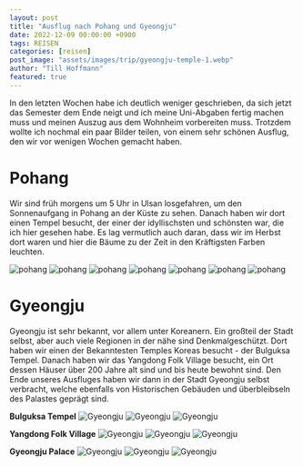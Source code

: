 ```yaml
---
layout: post
title: "Ausflug nach Pohang und Gyeongju"
date: 2022-12-09 00:00:00 +0900
tags: REISEN
categories: [reisen]
post_image: "assets/images/trip/gyeongju-temple-1.webp"
author: "Till Hoffmann"
featured: true
---
```


In den letzten Wochen habe ich deutlich weniger geschrieben, da sich jetzt das Semester dem Ende neigt und ich meine Uni-Abgaben fertig machen muss und meinen Auszug aus dem Wohnheim vorbereiten muss. Trotzdem wollte ich nochmal ein paar Bilder teilen, von einem sehr schönen Ausflug, den wir vor wenigen Wochen gemacht haben.

# Pohang
Wir sind früh morgens um 5 Uhr in Ulsan losgefahren, um den Sonnenaufgang in Pohang an der Küste zu sehen. Danach haben wir dort einen Tempel besucht, der einer der idyllischsten und schönsten war, die ich hier gesehen habe. Es lag vermutlich auch daran, dass wir im Herbst dort waren und hier die Bäume zu der Zeit in den Kräftigsten Farben leuchten.

<img alt="pohang" src="assets/images/trip/pohang-temple-d-1.webp" class="img-fluid w-100"/>
<img alt="pohang" src="assets/images/trip/pohang-temple-d-2.webp" class="img-fluid w-100"/>
<img alt="pohang" src="assets/images/trip/pohang-temple-d-3.webp" class="img-fluid w-100"/>
<img alt="pohang" src="assets/images/trip/pohang-temple-d-4.webp" class="img-fluid w-100"/>
<img alt="pohang" src="assets/images/trip/pohang-temple-u-1.webp" class="img-fluid w-100"/>
<img alt="pohang" src="assets/images/trip/pohang-temple-u-2.webp" class="img-fluid w-100"/>
<img alt="pohang" src="assets/images/trip/pohang-temple-u-3.webp" class="img-fluid w-100"/>

# Gyeongju
Gyeongju ist sehr bekannt, vor allem unter Koreanern. Ein großteil der Stadt selbst, aber auch viele Regionen in der nähe sind Denkmalgeschützt. Dort haben wir einen der Bekanntesten Temples Koreas besucht - der Bulguksa Tempel. Danach haben wir das Yangdong Folk Village besucht, ein Ort dessen Häuser über 200 Jahre alt sind und bis heute bewohnt sind. Den Ende unseres Ausfluges haben wir dann in der Stadt Gyeongju selbst verbracht, welche ebenfalls von Historischen Gebäuden und überbleibseln des Palastes geprägt sind.

**Bulguksa Tempel**
<img alt="Gyeongju" src="assets/images/trip/gyeongju-temple-1.webp" class="img-fluid w-100"/>
<img alt="Gyeongju" src="assets/images/trip/gyeongju-temple-3.webp" class="img-fluid w-100"/>
<img alt="Gyeongju" src="assets/images/trip/gyeongju-temple-4.webp" class="img-fluid w-100"/>

**Yangdong Folk Village**
<img alt="Gyeongju" src="assets/images/trip/gyeongju-oldtown-1.webp" class="img-fluid w-100"/>
<img alt="Gyeongju" src="assets/images/trip/gyeongju-oldtown-2.webp" class="img-fluid w-100"/>
<img alt="Gyeongju" src="assets/images/trip/gyeongju-oldtown-3.webp" class="img-fluid w-100"/>

**Gyeongju Palace**
<img alt="Gyeongju" src="assets/images/trip/gyeongju-palace.webp" class="img-fluid w-100"/>
<img alt="Gyeongju" src="assets/images/trip/gyeongju-bridge-1.webp" class="img-fluid w-100"/>
<img alt="Gyeongju" src="assets/images/trip/gyeongju-bridge-2.webp" class="img-fluid w-100"/>
